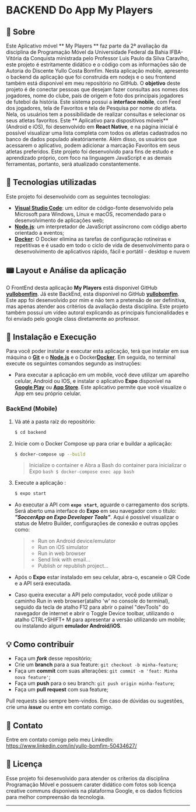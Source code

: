 # BACKEND Do App My Players

## 📃 Sobre

Este Aplicativo móvel ** My Players **  faz parte da 2ª avaliação da disciplina de Programação Móvel da Universidade Federal da Bahia IFBA- Vitória da Conquista ministrada pelo Professor Luis Paulo da Silva Caravlho, este projeto é estritamente didático e o código com as informações são de Autoria do Discente Yullo Costa Bomfim.
Nesta aplicação mobile, apresento o backend da aplicação que foi construida em nodejs e o seu frontend também está disponivel em meu repositório no GitHub.
O **objetivo** deste projeto é de conectar pessoas que desejam fazer consultas aos nomes dos jogadores, nome do clube, país de origem e foto dos principais jogadores de futebol da história.
Este sistema possui a **interface mobile**, com Feed dos jogadores, tela de Favoritos e tela de Pesquisa por nome do atleta. Nela, os usuários tem a possibilidade de realizar consultas e selecionar os seus atletas favoritos.
Este ** Aplicativo para dispositivos móveis** (Android e iOS), foi desenvolvido em **React Native**, e na página inicial é possível visualizar uma lista completa com todos os atletas cadastrados no banco de dados populado aleatóriamente.
Além disso, os usuários que acessarem o aplicativo, podem adicionar a marcação Favoritos em seus atletas preferidos.
Este projeto foi desenvolvido para fins de estudo e aprendizado próprio, com foco na linguagem JavaScript e as demais ferramentas, portanto, será atualizado constantemente. 

## 🚀 Tecnologias utilizadas

Este projeto foi desenvolvido com as seguintes tecnologias:
- [**Visual Studio Code**](https://code.visualstudio.com/): um editor de código-fonte desenvolvido pela Microsoft para Windows, Linux e macOS, recomendado para o desenvolvimento de aplicações web;
- [**Node.js**](https://nodejs.org/en/): um interpretador de JavaScript assíncrono com código aberto orientado a eventos;
- [**Docker**](https://www.docker.com/): O Docker elimina as tarefas de configuração rotineiras e repetitivas e é usado em todo o ciclo de vida de desenvolvimento para o desenvolvimento de aplicativos rápido, fácil e portátil - desktop e nuvem

## 📟 Layout e Análise da aplicação
O FrontEnd desta aplicação **My Players** está disponivel GitHub [**yullobomfim**](https://github.com/yullobomfim/soccerApp.git/).
Já este BackEnd, esta disponivel no GitHub [**yullobomfim**](https://github.com/yullobomfim/backend-MyPlayer).
Este app foi desenvolvido por mim e não tem a pretensão de ser definitiva, mas apenas atender aos critérios da avaliação desta disciplina. Este projeto também possui um vídeo autoral explicando as principais funcionalidades e foi enviado pelo google class diretamente ao professor.


## 🔧 Instalação e Execução

Para você poder instalar e executar esta aplicação, terá que instalar em sua máquina o [**Git**](https://git-scm.com/) e o [**Node.js**](https://nodejs.org/en/) e o Docker[**Docker**](https://www.docker.com/).
Em seguida, no terminal execute os seguintes comandos segundo as instruções:  
- Para executar a aplicação em um mobile, você deve utilizar um aparelho celular, Android ou IOS, e instalar o aplicativo **Expo** disponível na [**Google Play**](https://play.google.com/store/apps/details?id=host.exp.exponent) ou [**App Store**](https://apps.apple.com/br/app/expo-client/id982107779). Este aplicativo permite que você visualize o App em seu próprio celular. 

### BackEnd (Mobile)

1. Vá até a pasta raíz do repositório:
    ```bash
    $ cd backend
    ```
2. Inicie com o Docker Compose up para criar e buildar a aplicação:
    ```bash
    $ docker-compose up --build
    ```
    >Inicialize o container e Abra a Bash do container para inicializar o Expo
       ```bash
       $ docker-compose exec app bash
       ```
3. Execute a aplicação :
    ```bash
    $ expo start
    ```

- Ao executar a API com **``expo start``**, aguarde o carregamento dos scripts. Será aberto uma interface do **Expo** em seu navegador com o título: _**"SoccerApp on Expo Developer Tools"**_. Aqui é possível visualizar o status de Metro Builder, configurações de conexão e outras opções como:
  
  >* Run on Android device/emulator
  >* Run on iOS simulator
  >* Run in web browser
  >* Send link with email…
  >* Publish or republish project…

- Após o **Expo** estar instalado em seu celular, abra-o, escaneie o QR Code e a API será executada.
- Caso queira executar a API pelo computador, você pode utilizar o caminho Run in web browser(atalho 'w' no console do terminal), seguido da tecla de atalho F12 para abrir o painel "devTools" do navegador de internet e abrir o Toggle Device toolbar, utilizando o atalho CTRL+SHIFT+ M para apresentar a versão utilizando um mobile;
ou instalando algum **emulador Android/iOS**.


## 💡 Como contribuir

- Faça um **_fork_** desse repositório;
- Crie um **branch** para a sua feature: `git checkout -b minha-feature`;
- Faça um **commit** com suas alterações: `git commit -m 'feat: Minha nova feature'`;
- Faça um **push** para o seu branch: `git push origin minha-feature`;
- Faça um **pull request** com sua feature;

Pull requests são sempre bem-vindos. Em caso de dúvidas ou sugestões, crie uma _**issue**_ ou entre em contato comigo.

## 📲 Contato

Entre em contato comigo pelo meu LinkedIn:
https://www.linkedin.com/in/yullo-bomfim-50434627/


## 📝 Licença

Esse projeto foi desenvolvido para atender os críterios da disciplina Programação Móvel e possuem carater didático com fotos sob licença creative communs disponiveis na plataforma Google, e os dados fícticios para melhor compreensão da tecnologia.

***